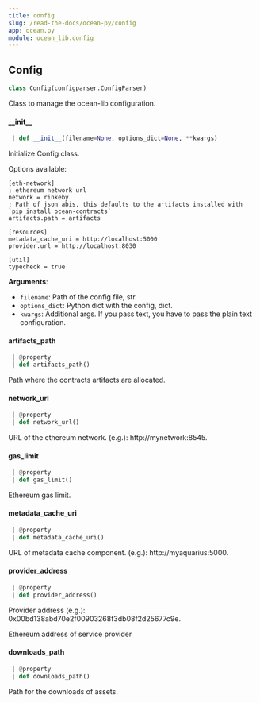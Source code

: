 ```yaml
---
title: config
slug: /read-the-docs/ocean-py/config
app: ocean.py
module: ocean_lib.config
---
```

## Config

```python
class Config(configparser.ConfigParser)
```

Class to manage the ocean-lib configuration.

#### \_\_init\_\_

```python
 | def __init__(filename=None, options_dict=None, **kwargs)
```

Initialize Config class.

Options available:
```
[eth-network]
; ethereum network url
network = rinkeby
; Path of json abis, this defaults to the artifacts installed with `pip install ocean-contracts`
artifacts.path = artifacts

[resources]
metadata_cache_uri = http://localhost:5000
provider.url = http://localhost:8030

[util]
typecheck = true
```

**Arguments**:

- `filename`: Path of the config file, str.
- `options_dict`: Python dict with the config, dict.
- `kwargs`: Additional args. If you pass text, you have to pass the plain text configuration.

#### artifacts\_path

```python
 | @property
 | def artifacts_path()
```

Path where the contracts artifacts are allocated.

#### network\_url

```python
 | @property
 | def network_url()
```

URL of the ethereum network. (e.g.): http://mynetwork:8545.

#### gas\_limit

```python
 | @property
 | def gas_limit()
```

Ethereum gas limit.

#### metadata\_cache\_uri

```python
 | @property
 | def metadata_cache_uri()
```

URL of metadata cache component. (e.g.): http://myaquarius:5000.

#### provider\_address

```python
 | @property
 | def provider_address()
```

Provider address (e.g.): 0x00bd138abd70e2f00903268f3db08f2d25677c9e.

Ethereum address of service provider

#### downloads\_path

```python
 | @property
 | def downloads_path()
```

Path for the downloads of assets.

